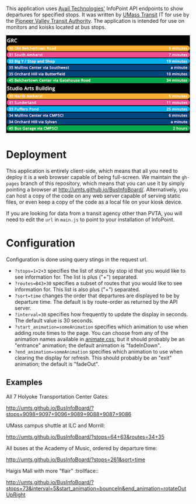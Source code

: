 This application uses [Avail Technologies'][avail] InfoPoint API
endpoints to show departures for specified stops. It was written by
[UMass Transit][umts] IT for use by the [Pioneer Valley Transit
Authority][pvta]. The application is intended for use on monitors
and koisks located at bus stops.

![Screenshot](screenshot.png)

Deployment
==========
This application is entirely client-side, which means that all you need
to deploy it is a web browser capable of being full-screen.  We maintain
the `gh-pages` branch of this repository, which means that you can use
it by simply pointing a browser at http://umts.github.io/BusInfoBoard/.
Alternatively, you can host a copy of the code on any web server capable
of serving static files, or even keep a copy of the code as a local file
on your kiosk device.

If you are looking for data from a transit agency other than PVTA, you
will need to edit the `url` in `main.js` to point to your installation
of InfoPoint.

Configuration
=============
Configuration is done using query stings in the request url.

- `?stops=1+2+3` specifies the list of stops by stop id that you would
  like to see information for. The list is plus ("+") separated.
- `?routes=B43+30` specifies a subset of routes that you would like to
  see information for. This list is also plus ("+") separated.
- `?sort=time` changes the order that departures are displayed to be by
  departure time. The default is by route-order as returned by the API
  server.
- `?interval=30` specifies how frequently to update the display in
  seconds. The default value is 30 seconds.
- `?start_animation=someAnimation` specifies which animation to use when
  adding route times to the page. You can choose from any of the animation
  names available in [animate.css][animate], but it should probably be an
  "entrance" animation; the default animation is "fadeInDown".
- `?end_animation=someAnimation` specifies which animation to use when
  clearing the display for refresh. This should probably be an "exit"
  animation; the default is "fadeOut".

Examples
--------
All 7 Holyoke Transportation Center Gates:

http://umts.github.io/BusInfoBoard/?stops=9098+9097+9096+9089+9088+9087+9086

UMass campus shuttle at ILC and Morrill:

http://umts.github.io/BusInfoBoard/?stops=64+63&routes=34+35

All buses at the Academy of Music, ordered by departure time:

http://umts.github.io/BusInfoBoard/?stops=261&sort=time

Haigis Mall with more "flair" :trollface::

http://umts.github.io/BusInfoBoard/?stops=73&interval=5&start_animation=bounceIn&end_animation=rotateOutUpRight

[avail]: http://www.availtec.com/
[umts]: http://www.umass.edu/transit/
[pvta]: http://www.pvta.com/
[animate]: http://daneden.github.io/animate.css/
